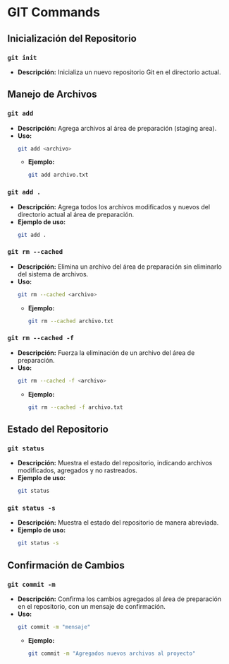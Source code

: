 # GIT Commands

## Inicialización del Repositorio
### `git init`
- **Descripción:** Inicializa un nuevo repositorio Git en el directorio actual.


## Manejo de Archivos
### `git add`
- **Descripción:** Agrega archivos al área de preparación (staging area).
- **Uso:**
  ```bash
  git add <archivo>
  ```
  - **Ejemplo:**
    ```bash
    git add archivo.txt
    ```

### `git add .`
- **Descripción:** Agrega todos los archivos modificados y nuevos del directorio actual al área de preparación.
- **Ejemplo de uso:**
  ```bash
  git add .
  ```

### `git rm --cached`
- **Descripción:** Elimina un archivo del área de preparación sin eliminarlo del sistema de archivos.
- **Uso:**
  ```bash
  git rm --cached <archivo>
  ```
  - **Ejemplo:**
    ```bash
    git rm --cached archivo.txt
    ```

### `git rm --cached -f`
- **Descripción:** Fuerza la eliminación de un archivo del área de preparación.
- **Uso:**
  ```bash
  git rm --cached -f <archivo>
  ```
  - **Ejemplo:**
    ```bash
    git rm --cached -f archivo.txt
    ```

## Estado del Repositorio
### `git status`
- **Descripción:** Muestra el estado del repositorio, indicando archivos modificados, agregados y no rastreados.
- **Ejemplo de uso:**
  ```bash
  git status
  ```

### `git status -s`
- **Descripción:** Muestra el estado del repositorio de manera abreviada.
- **Ejemplo de uso:**
  ```bash
  git status -s
  ```

## Confirmación de Cambios
### `git commit -m`
- **Descripción:** Confirma los cambios agregados al área de preparación en el repositorio, con un mensaje de confirmación.
- **Uso:**
  ```bash
  git commit -m "mensaje"
  ```
  - **Ejemplo:**
    ```bash
    git commit -m "Agregados nuevos archivos al proyecto"
    ```
